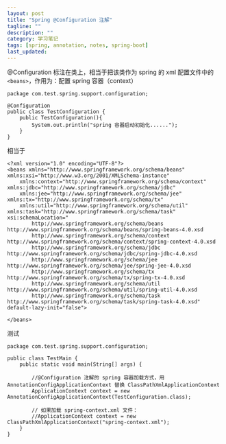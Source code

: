 ```yaml
---
layout: post
title: "Spring @Configuration 注解"
tagline: ""
description: ""
category: 学习笔记
tags: [spring, annotation, notes, spring-boot]
last_updated:
---
```


@Configuration 标注在类上，相当于把该类作为 spring 的 xml 配置文件中的 `<beans>`，作用为：配置 spring 容器（context）

    package com.test.spring.support.configuration;

    @Configuration
    public class TestConfiguration {
        public TestConfiguration(){
            System.out.println("spring 容器启动初始化......");
        }
    }

相当于

    <?xml version="1.0" encoding="UTF-8"?>
    <beans xmlns="http://www.springframework.org/schema/beans" xmlns:xsi="http://www.w3.org/2001/XMLSchema-instance"
        xmlns:context="http://www.springframework.org/schema/context" xmlns:jdbc="http://www.springframework.org/schema/jdbc"
        xmlns:jee="http://www.springframework.org/schema/jee" xmlns:tx="http://www.springframework.org/schema/tx"
        xmlns:util="http://www.springframework.org/schema/util" xmlns:task="http://www.springframework.org/schema/task" xsi:schemaLocation="
            http://www.springframework.org/schema/beans http://www.springframework.org/schema/beans/spring-beans-4.0.xsd
            http://www.springframework.org/schema/context http://www.springframework.org/schema/context/spring-context-4.0.xsd
            http://www.springframework.org/schema/jdbc http://www.springframework.org/schema/jdbc/spring-jdbc-4.0.xsd
            http://www.springframework.org/schema/jee http://www.springframework.org/schema/jee/spring-jee-4.0.xsd
            http://www.springframework.org/schema/tx http://www.springframework.org/schema/tx/spring-tx-4.0.xsd
            http://www.springframework.org/schema/util http://www.springframework.org/schema/util/spring-util-4.0.xsd
            http://www.springframework.org/schema/task http://www.springframework.org/schema/task/spring-task-4.0.xsd" default-lazy-init="false">

    </beans>

测试

    package com.test.spring.support.configuration;

    public class TestMain {
        public static void main(String[] args) {

            //@Configuration 注解的 spring 容器加载方式，用 AnnotationConfigApplicationContext 替换 ClassPathXmlApplicationContext
            ApplicationContext context = new AnnotationConfigApplicationContext(TestConfiguration.class);

            // 如果加载 spring-context.xml 文件：
            //ApplicationContext context = new ClassPathXmlApplicationContext("spring-context.xml");
        }
    }


